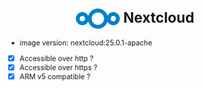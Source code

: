 <h1 align="center">
  <picture>
    <img align="center" alt="Pegaz" src="./logo.svg" height="40">
  </picture>
  Nextcloud
</h1>

- image version: nextcloud:25.0.1-apache
- [x] Accessible over http ?
- [x] Accessible over https ?
- [x] ARM v5 compatible ?
